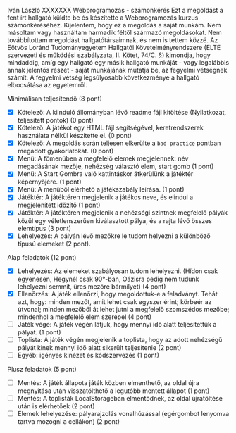 Iván László
XXXXXXX
Webprogramozás - számonkérés
Ezt a megoldást a fent írt hallgató küldte be és készítette a Webprogramozás kurzus számonkéréséhez.
Kijelentem, hogy ez a megoldás a saját munkám. Nem másoltam vagy használtam harmadik féltől
származó megoldásokat. Nem továbbítottam megoldást hallgatótársaimnak, és nem is tettem közzé.
Az Eötvös Loránd Tudományegyetem Hallgatói Követelményrendszere
(ELTE szervezeti és működési szabályzata, II. Kötet, 74/C. §) kimondja, hogy mindaddig,
amíg egy hallgató egy másik hallgató munkáját - vagy legalábbis annak jelentős részét -
saját munkájának mutatja be, az fegyelmi vétségnek számít.
A fegyelmi vétség legsúlyosabb következménye a hallgató elbocsátása az egyetemről.

Minimálisan teljesítendő (8 pont)

  - [X] Kötelező: A kiinduló állományban lévő readme fájl kitöltése (Nyilatkozat, teljesített pontok) (0 pont)
  - [X] Kötelező: A játékot egy HTML fájl segítségével, keretrendszerek használata nélkül készítette el. (0 pont)
  - [X] Kötelező: A megoldás során teljesen elkerülte a `bad practice` pontban megadott gyakorlatokat. (0 pont)
  - [X] Menü: A főmenüben a megfelelő elemek megjelennek: név megadásának mezője, nehézség választó elem, start gomb (1 pont)
  - [X] Menü: A Start Gombra való kattintáskor átkerülünk a játéktér képernyőjére. (1 pont)
  - [X] Menü: A menüből elérhető a játékszabály leírása. (1 pont)
  - [X] Játéktér: A játéktéren megjelenik a játékos neve, és elindul a megjelenített időzítő (1 pont)
  - [X] Játéktér: A játéktéren megjelenik a nehézségi szintnek megfelelő pályák közül egy véletlenszerűen kiválasztott pálya, és a rajta lévő összes elemtípus (3 pont)
  - [X] Lehelyezés: A pályán lévő mezőkre le tudom helyezni a különböző típusú elemeket (2 pont).

Alap feladatok (12 pont)

  - [X] Lehelyezés: Az elemeket szabályosan tudom lehelyezni. (Hídon csak egyenesen, Hegynél csak 90°-ban, Oázisra pedig nem tudunk lehelyezni semmit, üres mezőre bármilyet) (4 pont)
  - [X] Ellenőrzés: A játék ellenőrzi, hogy megoldottuk-e a feladványt. Tehát azt, hogy: minden mezőt, amit lehet csak egyszer érint; körbeér az útvonal; minden mezőből át lehet jutni a megfelelő szomszédos mezőbe; mindenhol a megfelelő elem szerepel (4 pont)
  - [ ] Játék vége: A játék végén látjuk, hogy mennyi idő alatt teljesítettük a pályát. (1 pont)
  - [ ] Toplista: A játék végén megjelenik a toplista, hogy az adott nehézségű pályát kinek mennyi idő alatt sikerült teljesítenie (2 pont)
  - [ ] Egyéb: igényes kinézet és kódszervezés (1 pont)

Plusz feladatok (5 pont)

  - [ ] Mentés: A játék állapota játék közben elmenthető, az oldal újra megnyitása után visszatölthető a legutóbb mentett állapot (1 pont)
  - [ ] Mentés: A toplisták LocalStorageban elmentődnek, az oldal újratöltése után is elérhetőek (2 pont)
  - [ ] Elemek lehelyezése: pályarajzolás vonalhúzással (egérgombot lenyomva tartva mozogni a cellákon) (2 pont)
